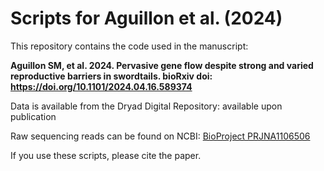 # Scripts for Aguillon et al. (2024)


This repository contains the code used in the manuscript: 

**Aguillon SM, et al. 2024. Pervasive gene flow despite strong and varied reproductive barriers in swordtails. bioRxiv doi: https://doi.org/10.1101/2024.04.16.589374**

Data is available from the Dryad Digital Repository: available upon publication

Raw sequencing reads can be found on NCBI: [BioProject PRJNA1106506](https://www.ncbi.nlm.nih.gov/bioproject/?term=PRJNA1106506)

If you use these scripts, please cite the paper.
